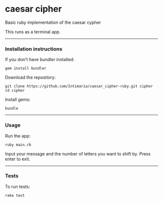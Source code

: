 # caesar cipher 

Basic ruby implementation of the caesar cypher

This runs as a terminal app.

--------

### Installation instructions

If you don't have bundler installed:
```
gem install bundler 
```
Download the repository:
```
git clone https://github.com/Intimaria/caesar_cipher-ruby.git cipher
cd cipher
```
Install gems:
```
bundle 
```

-------

### Usage 

Run the app:
```
ruby main.rb
```

Input your message and the number of letters you want to shift by. 
Press enter to exit.

---


### Tests
To run tests:
```
rake test
```
